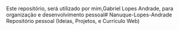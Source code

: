 Este repositório, será utilizado por mim,Gabriel Lopes Andrade, para organização e desenvolvimento pessoal# Nanuque-Lopes-Andrade
Repositório pessoal (Ideias, Projetos, e Currículo Web)
